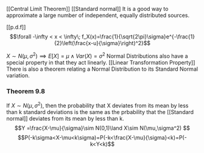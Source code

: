 [[Central Limit Theorem]] 
[[Standard normal]]
It is a good way to approximate a large number of independent, equally distributed sources.

[[p.d.f]]
$$\forall -\infty < x < \infty\; f_X(x)=\frac{1}{\sqrt{2\pi}\sigma}e^{-\frac{1}{2}\left(\frac{x-u}{\sigma}\right)^2}$$

$X\sim N(\mu, \sigma^2)\implies E[X] = \mu\land Var(X)=\sigma^2$
Normal Distributions also have a special property in that they act linearly.
[[Linear Transformation Property]]
There is also a theorem relating a Normal Distribution to its Standard Normal variation.
### Theorem 9.8
If $X\sim N(\mu,\sigma^2)$, then the probability that X deviates from its mean by less than k standard deviations is the same as the prbability that the [[Standard normal]] deviates from its mean by less than k.
$$Y =\frac{X-\mu}{\sigma}\sim N(0,1)\land X\sim N(\mu,\sigma^2)
$$
$$P(-k\sigma<X-\mu<k\sigma)=P(-k<\frac{X-\mu}{\sigma}<k)=P(-k<Y<k)$$
